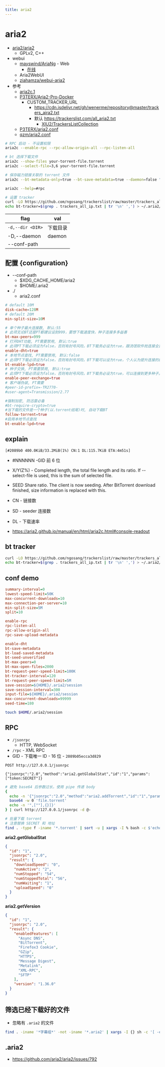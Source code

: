 ```yaml
---
title: aria2
---
```


# aria2

- [aria2/aria2](https://github.com/aria2/aria2)
  - GPLv2, C++
- webui
  - [mayswind/AriaNg](https://github.com/mayswind/AriaNg) - Web
    - [在线](http://ariang.mayswind.net/latest)
  - Aria2WebUI
  - [ziahamza/webui-aria2](https://github.com/ziahamza/webui-aria2)
- 参考
  - [aria2c.1](https://aria2.github.io/manual/en/html/aria2c.html)
  - [P3TERX/Aria2-Pro-Docker](https://github.com/P3TERX/Aria2-Pro-Docker)
    - CUSTOM_TRACKER_URL
      - https://cdn.jsdelivr.net/gh/wenerme/repository@master/trackers_aira2.txt
      - 默认 https://trackerslist.com/all_aria2.txt
        - [XIU2/TrackersListCollection](https://github.com/XIU2/TrackersListCollection)
  - [P3TERX/aria2.conf](https://github.com/P3TERX/aria2.conf)
  - [qzm/aria2.conf](https://gist.github.com/qzm/a54559726896d5e6bf21adf2363ad334)

```bash
# RPC 启动 - 不设置权限
aria2c --enable-rpc --rpc-allow-origin-all --rpc-listen-all

# bt 选择下载文件
aria2c --show-files your-torrent-file.torrent
aria2c --select-file=3,6 your-torrent-file.torrent

# 保存磁力链接关联的 torrent 文件
aria2c --bt-metadata-only=true --bt-save-metadata=true --daemon=false "magnet:?xt=urn:btih:xyz"

aria2c --help=#rpc

# 设置 tracker
curl -LO https://github.com/ngosang/trackerslist/raw/master/trackers_all_ip.txt
echo bt-tracker=$(grep . trackers_all_ip.txt | tr '\n' ',') > ~/.aria2/aria2.conf
```

| flag             | val      |
| ---------------- | -------- |
| `-d,--dir <DIR>` | 下载目录 |
| -D,--daemon      | daemon   |
| --conf-path      |

## 配置 {configuration}

- --conf-path
  - $XDG_CACHE_HOME/aria2
  - $HOME/.aria2
- ./
  - aria2.conf

```conf
# default 10M
disk-cache=128M
# default 20M
min-split-size=10M

# 单个种子最大连接数, 默认:55
# 此项无论BT还是PT都建议设到999，要想下载速度快，种子连接多多益善
bt-max-peers=999
# 打开DHT功能, PT需要禁用, 默认:true
# 此项PT下载必须设为false，否则有封号风险。BT下载务必设为true，跟流氓软件抢连接全靠它。
enable-dht=true
# 本地节点查找, PT需要禁用, 默认:false
# 此项PT下载必须设为false，否则有封号风险。BT下载可以设为true，个人认为提升连接的能力并不强，但总好过没有吧。
bt-enable-lpd=true
# 种子交换, PT需要禁用, 默认:true
# 此项PT下载必须设为false，否则有封号风险。BT下载务必设为true，可以连接到更多种子。
enable-peer-exchange=true
# 客户端伪装, PT需要
#peer-id-prefix=-TR2770-
#user-agent=Transmission/2.77

#强制加密, 防迅雷必备
#bt-require-crypto=true
#当下载的文件是一个种子(以.torrent结尾)时, 自动下载BT
follow-torrent=true
#启用本地节点查找
bt-enable-lpd=true
```

## explain

```
[#2089b0 400.0KiB/33.2MiB(1%) CN:1 DL:115.7KiB ETA:4m51s]
```

- #NNNNNN -GID 前 6 位
- X/Y(Z%) - Completed length, the total file length and its ratio. If --select-file is used, this is the sum of selected file.
- SEED Share ratio. The client is now seeding. After BitTorrent download finished, size information is replaced with this.
- CN - 链接数
- SD - seeder 连接数
- DL - 下载速率

- https://aria2.github.io/manual/en/html/aria2c.html#console-readout

## bt tracker

```bash
curl -LO https://github.com/ngosang/trackerslist/raw/master/trackers_all_ip.txt
echo bt-tracker=$(grep . trackers_all_ip.txt | tr '\n' ',') > ~/.aria2/aria2.conf
```

## conf demo

```ini
summary-interval=0
lowest-speed-limit=50K
max-concurrent-downloads=10
max-connection-per-server=10
min-split-size=5M
split=10

enable-rpc
rpc-listen-all
rpc-allow-origin-all
rpc-save-upload-metadata

enable-dht
bt-save-metadata
bt-load-saved-metadata
bt-seed-unverified
bt-max-peers=0
bt-max-open-files=2000
bt-request-peer-speed-limit=100K
bt-tracker-interval=120
bt-request-peer-speed-limit=5M
save-session=${HOME}/.aria2/session
save-session-interval=300
input-file=${HOME}/.aria2/session
max-concurrent-downloads=99999
seed-time=180
```

```bash
touch $HOME/.aria2/session
```

## RPC

- `/jsonrpc`
  - HTTP, WebSocket
- `/rpc` - XML RPC
- GID - 下载唯一 ID - 16 位 - `2089b05ecca3d829`

```http
POST http://127.0.0.1/jsonrpc

{"jsonrpc":"2.0","method":"aria2.getGlobalStat","id":"1","params":["token:SECRET"]}
```

```bash
# 避免 base64 后参数过长，使用 pipe 传递 body
{
  echo -n '{"jsonrpc":"2.0","method":"aria2.addTorrent","id":"1","params":["token:SECRET","'
  base64 -w 0 'file.torrent'
  echo -n '",[""],{}]}'
} | curl http://127.0.0.1/jsonrpc -d @-

# 批量下载 torrent
# 注意替换 SECRET 和 地址
find . -type f -iname '*.torrent' | sort -u | xargs -I % bash -c $'echo;echo Downloading "%";{ echo -n \'{"jsonrpc":"2.0","method":"aria2.addTorrent","id":"1","params":["token:SECRET","\';base64 -w 0 "%";echo -n \'",[""],{}]}\'; } | curl http://127.0.0.1/jsonrpc -d @-'
```

**aria2.getGlobalStat**

```json
{
  "id": "1",
  "jsonrpc": "2.0",
  "result": {
    "downloadSpeed": "0",
    "numActive": "2",
    "numStopped": "54",
    "numStoppedTotal": "56",
    "numWaiting": "1",
    "uploadSpeed": "0"
  }
}
```

**aria2.getVersion**

```json
{
  "id": "1",
  "jsonrpc": "2.0",
  "result": {
    "enabledFeatures": [
      "Async DNS",
      "BitTorrent",
      "Firefox3 Cookie",
      "GZip",
      "HTTPS",
      "Message Digest",
      "Metalink",
      "XML-RPC",
      "SFTP"
    ],
    "version": "1.36.0"
  }
}
```

## 筛选已经下载好的文件

- 忽略有 `.aria2` 的文件

```bash
find . -iname '*字幕组*' -not -iname '*.aria2' | xargs -I {} sh -c '[ -e "{}.aria2" ] && echo "{}" || echo' | sort -u | awk NF
```

## .aria2

- https://github.com/aria2/aria2/issues/792
